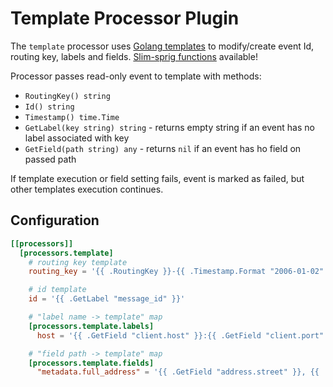 # Template Processor Plugin

The `template` processor uses [Golang templates](https://pkg.go.dev/text/template) to modify/create event Id, routing key, labels and fields. [Slim-sprig functions](https://go-task.github.io/slim-sprig/) available!

Processor passes read-only event to template with methods:
 - `RoutingKey() string`
 - `Id() string`
 - `Timestamp() time.Time`
 - `GetLabel(key string) string` - returns empty string if an event has no label associated with key
 - `GetField(path string) any` - returns `nil` if an event has ho field on passed path

If template execution or field setting fails, event is marked as failed, but other templates execution continues.

## Configuration
```toml
[[processors]]
  [processors.template]
    # routing key template
    routing_key = '{{ .RoutingKey }}-{{ .Timestamp.Format "2006-01-02" }}'

    # id template
    id = '{{ .GetLabel "message_id" }}'

    # "label name -> template" map
    [processors.template.labels]
      host = '{{ .GetField "client.host" }}:{{ .GetField "client.port" }}'

    # "field path -> template" map
    [processors.template.fields]
      "metadata.full_address" = '{{ .GetField "address.street" }}, {{ .GetField "address.building" }}'
```
